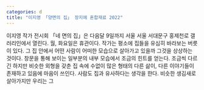 ```yaml
---
categories: d
title: "이지영 「양면의 집」 장지에 혼합재료 2022"
---
```

이지영 작가 전시회 「네 면의 집」은 다음달 9일까지 서울 서울 서대문구 홍제천로 갤러리인에서 열린다. 월, 화요일은 휴관이다. 작가는 평소에 집들을 유심히 바라보는 버릇이 있다. 그 집 안에서 어떤 사람이 어떠한 모습으로 살아가고 있을까 그것을 상상하는 것이다. 창문을 통해 보이는 일부분의 내부 모습에서 조금의 힌트를 얻는다. 조금씩 다르긴 하지만 비슷한 외형을 갖춘 집 속에 수없이 많은 형태의 다른 삶이, 다른 이야기들이 존재하고 있음에 마음이 쓰인다. 사람도 집과 유사하다는 생각을 한다. 비슷한 생김새로 살아가지만 우리는 그